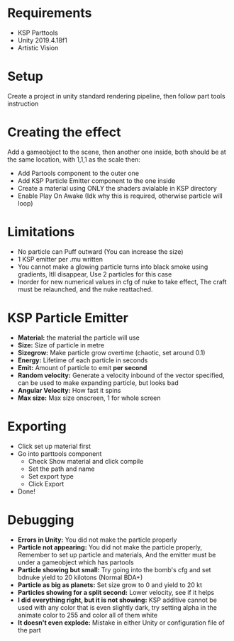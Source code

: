 # Requirements
* KSP Parttools
* Unity 2019.4.18f1
* Artistic Vision
# Setup
Create a project in unity standard rendering pipeline, then follow part tools instruction
# Creating the effect
Add a gameobject to the scene, then another one inside, both should be at the same location, with 1,1,1 as the scale
then:
* Add Partools component to the outer one
* Add KSP Particle Emitter component to the one inside
* Create a material using ONLY the shaders avialable in KSP directory
* Enable Play On Awake (Idk why this is required, otherwise particle will loop)
# Limitations
* No particle can Puff outward (You can increase the size)
* 1 KSP emitter per .mu written
* You cannot make a glowing particle turns into black smoke using gradients, Itll disappear, Use 2 particles for this case
* Inorder for new numerical values in cfg of nuke to take effect, The craft must be relaunched, and the nuke reattached.
# KSP Particle Emitter
* **Material:** the material the particle will use
* **Size:** Size of particle in metre
* **Sizegrow:** Make particle grow overtime (chaotic, set around 0.1)
* **Energy:** Lifetime of each particle in seconds
* **Emit:** Amount of particle to emit **per second**
* **Random velocity:** Generate a velocity inbound of the vector specified, can be used to make expanding particle, but looks bad
* **Angular Velocity:** How fast it spins
* **Max size:** Max size onscreen, 1 for whole screen
# Exporting
* Click set up material first
* Go into parttools component
  * Check Show material and click compile
  * Set the path and name
  * Set export type
  * Click Export
* Done!

# Debugging
* **Errors in Unity:** You did not make the particle properly
* **Particle not appearing:** You did not make the particle properly, Remember to set up particle and materials, And the emitter must be under a gameobject which has partools
* **Particle showing but small:** Try going into the bomb's cfg and set bdnuke yield to 20 kilotons (Normal BDA+)
* **Particle as big as planets:** Set size grow to 0 and yield to 20 kt
* **Particles showing for a split second:** Lower velocity, see if it helps
* **I did everything right, but it is not showing:** KSP additive cannot be used with any color that is even slightly dark, try setting alpha in the animate color to 255 and color all of them white
* **It doesn't even explode:** Mistake in either Unity or configuration file of the part

